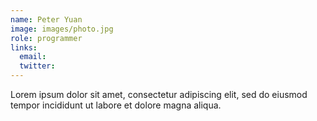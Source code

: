 ```yaml
---
name: Peter Yuan
image: images/photo.jpg
role: programmer
links:
  email:
  twitter:
---
```


Lorem ipsum dolor sit amet, consectetur adipiscing elit, sed do eiusmod tempor incididunt ut labore et dolore magna aliqua.

